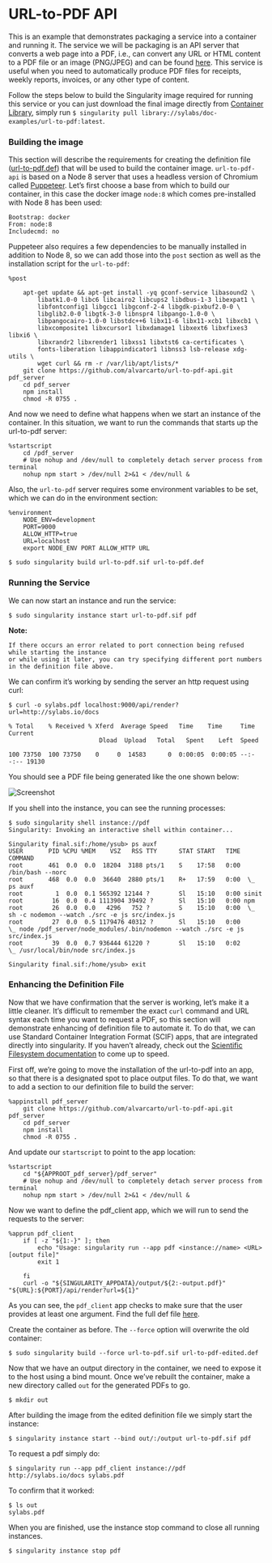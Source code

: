# URL-to-PDF API

This is an example that demonstrates packaging a service into a container and running it. The service we will be packaging is an API server that converts a web page into a PDF, i.e., can convert any URL or HTML content to a PDF file or an image (PNG/JPEG) and can be found [here](https://github.com/alvarcarto/url-to-pdf-api). This service is useful when you need to automatically produce PDF files for receipts, weekly reports, invoices, or any other type of content.

Follow the steps below to build the Singularity image required for running this service or you can just download the final image directly from [Container Library](https://cloud.sylabs.io/library/_container/5c3e3b66b0877b0001b0b3fc#container-5c3e3b66b0877b0001b0b3fd), simply run
`$ singularity pull library://sylabs/doc-examples/url-to-pdf:latest`.


### Building the image 

This section will describe the requirements for creating the definition file ([url-to-pdf.def](https://github.com/sushma-98/examples/blob/master/file-generating/URL-to-PDF%20api/url-to-pdf.def)) that will be used to build the container image. `url-to-pdf-api` is based on a Node 8 server that uses a headless version of Chromium called [Puppeteer](https://github.com/GoogleChrome/puppeteer). Let’s first choose a base from which to build our container, in this case the docker image `node:8` which comes pre-installed with Node 8 has been used:


```
Bootstrap: docker
From: node:8
Includecmd: no
```
Puppeteer also requires a few dependencies to be manually installed in addition to Node 8, so we can add those into the `post` section as well as the installation script for the `url-to-pdf`:

```
%post

    apt-get update && apt-get install -yq gconf-service libasound2 \
        libatk1.0-0 libc6 libcairo2 libcups2 libdbus-1-3 libexpat1 \
        libfontconfig1 libgcc1 libgconf-2-4 libgdk-pixbuf2.0-0 \
        libglib2.0-0 libgtk-3-0 libnspr4 libpango-1.0-0 \
        libpangocairo-1.0-0 libstdc++6 libx11-6 libx11-xcb1 libxcb1 \
        libxcomposite1 libxcursor1 libxdamage1 libxext6 libxfixes3 libxi6 \
        libxrandr2 libxrender1 libxss1 libxtst6 ca-certificates \
        fonts-liberation libappindicator1 libnss3 lsb-release xdg-utils \
        wget curl && rm -r /var/lib/apt/lists/*
    git clone https://github.com/alvarcarto/url-to-pdf-api.git pdf_server
    cd pdf_server
    npm install
    chmod -R 0755 .
```
And now we need to define what happens when we start an instance of the container. In this situation, we want to run the commands that starts up the url-to-pdf server:

```
%startscript
    cd /pdf_server
    # Use nohup and /dev/null to completely detach server process from terminal
    nohup npm start > /dev/null 2>&1 < /dev/null &
```

Also, the `url-to-pdf` server requires some environment variables to be set, which we can do in the environment section:

```
%environment
    NODE_ENV=development
    PORT=9000
    ALLOW_HTTP=true
    URL=localhost
    export NODE_ENV PORT ALLOW_HTTP URL
```
```
$ sudo singularity build url-to-pdf.sif url-to-pdf.def
```
### Running the Service 

We can now start an instance and run the service:

```
$ sudo singularity instance start url-to-pdf.sif pdf
```
**Note:**

```
If there occurs an error related to port connection being refused while starting the instance 
or while using it later, you can try specifying different port numbers in the definition file above.
```

We can confirm it’s working by sending the server an http request using curl:

```
$ curl -o sylabs.pdf localhost:9000/api/render?url=http://sylabs.io/docs

% Total    % Received % Xferd  Average Speed   Time    Time     Time  Current
                         Dload  Upload   Total   Spent    Left  Speed

100 73750  100 73750    0     0  14583      0  0:00:05  0:00:05 --:--:-- 19130
```

You should see a PDF file being generated like the one shown below:

![Screenshot](docpage.png)

If you shell into the instance, you can see the running processes:

```
$ sudo singularity shell instance://pdf
Singularity: Invoking an interactive shell within container...

Singularity final.sif:/home/ysub> ps auxf
USER       PID %CPU %MEM    VSZ   RSS TTY      STAT START   TIME COMMAND
root       461  0.0  0.0  18204  3188 pts/1    S    17:58   0:00 /bin/bash --norc
root       468  0.0  0.0  36640  2880 pts/1    R+   17:59   0:00  \_ ps auxf
root         1  0.0  0.1 565392 12144 ?        Sl   15:10   0:00 sinit
root        16  0.0  0.4 1113904 39492 ?       Sl   15:10   0:00 npm
root        26  0.0  0.0   4296   752 ?        S    15:10   0:00  \_ sh -c nodemon --watch ./src -e js src/index.js
root        27  0.0  0.5 1179476 40312 ?       Sl   15:10   0:00      \_ node /pdf_server/node_modules/.bin/nodemon --watch ./src -e js src/index.js
root        39  0.0  0.7 936444 61220 ?        Sl   15:10   0:02          \_ /usr/local/bin/node src/index.js

Singularity final.sif:/home/ysub> exit
```
### Enhancing the Definition File

Now that we have confirmation that the server is working, let’s make it a little cleaner. It’s difficult to remember the exact `curl` command and URL syntax each time you want to request a PDF, so this section will demonstrate enhancing of definition file to automate it. To do that, we can use Standard Container Integration Format (SCIF) apps, that are integrated directly into singularity. If you haven’t already, check out the [Scientific Filesystem documentation](https://sci-f.github.io/) to come up to speed.

First off, we’re going to move the installation of the url-to-pdf into an app, so that there is a designated spot to place output files. To do that, we want to add a section to our definition file to build the server:
```
%appinstall pdf_server
    git clone https://github.com/alvarcarto/url-to-pdf-api.git pdf_server
    cd pdf_server
    npm install
    chmod -R 0755 .
```
And update our `startscript` to point to the app location:

```
%startscript
    cd "${APPROOT_pdf_server}/pdf_server"
    # Use nohup and /dev/null to completely detach server process from terminal
    nohup npm start > /dev/null 2>&1 < /dev/null &
```

Now we want to define the pdf_client app, which we will run to send the requests to the server:
```
%apprun pdf_client
    if [ -z "${1:-}" ]; then
        echo "Usage: singularity run --app pdf <instance://name> <URL> [output file]"
        exit 1

    fi
    curl -o "${SINGULARITY_APPDATA}/output/${2:-output.pdf}" "${URL}:${PORT}/api/render?url=${1}"
```

As you can see, the `pdf_client` app checks to make sure that the user provides at least one argument. Find the full def file [here](url-to-pdf-edited.def).

Create the container as before. The `--force` option will overwrite the old container:
```
$ sudo singularity build --force url-to-pdf.sif url-to-pdf-edited.def
```
Now that we have an output directory in the container, we need to expose it to the host using a bind mount. Once we’ve rebuilt the container, make a new directory called `out` for the generated PDFs to go.
```
$ mkdir out
```
After building the image from the edited definition file we simply start the instance:
```
$ singularity instance start --bind out/:/output url-to-pdf.sif pdf
```
To request a pdf simply do:
```
$ singularity run --app pdf_client instance://pdf http://sylabs.io/docs sylabs.pdf
```
To confirm that it worked:
```
$ ls out
sylabs.pdf
```
When you are finished, use the instance stop command to close all running instances.

```
$ singularity instance stop pdf
```
